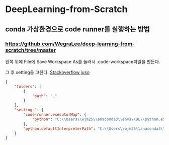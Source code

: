 # DeepLearning-from-Scratch

## conda 가상환경으로 code runner를 실행하는 방법

### https://github.com/WegraLee/deep-learning-from-scratch/tree/master

왼쪽 위에 File에 Save Workspace As를 눌러서 .code-workspace파일을 만든다.

그 후 setting을 고친다. [Stackoverflow juso](https://stackoverflow.com/questions/72556952/code-runner-in-vs-code-not-running-conda-python)

```json
{
    "folders": [
        {
            "path": "."
        }
    ],
    "settings": {
        "code-runner.executorMap": {
            "python": "C:\\Users\\wjm25\\anaconda3\\envs\\DL\\python.exe"
        },
        "python.defaultInterpreterPath": "C:\\Users\\wjm25\\anaconda3\\envs\\DL\\python.exe"
    }
}